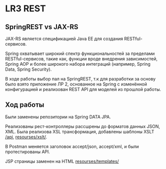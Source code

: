 # LR3 REST
## SpringREST vs JAX-RS
JAX-RS является спецификацией Java EE для создания RESTful-сервисов.

Spring охватывает широкий спектр функциональностей за пределами RESTful-сервисов, такие как,
функции вроде внедрения зависимостей, Spring AOP и более широкого набора интеграций (например, Spring Data, Spring Security).

В ходе работы выбор пал на SpringREST, т.к для разработки за основу было взято приложение ЛР 2, основанное на Spring с изменённой конфигурацией и реализован REST API для моделей из прошлой работы.

## Ход работы
Были заменены репозитории на Spring DATA JPA.

Реализованы рест-контроллеры рассшрены до форматов данных JSON, XML. Была реализова XSL трансформация, добавлены шаблоны XSLT [/api](https://github.com/badasqi/ESA_REST/tree/main/src/main/java/com/example/esalab3/controller/restcontroller), 
[resourses/xslt/](https://github.com/badasqi/ESA_REST/tree/main/src/main/resources/xslt).

В Postman меняется заголовок accept/json, accept/xml, и были протестированы API.

JSP страницы заменен на HTML [resourses/templates/](https://github.com/badasqi/ESA_REST/tree/main/src/main/resources/templates)


